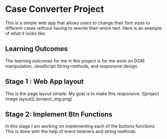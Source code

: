 <h1>Case Converter Project</h1>

This is a simple web app that allows users to 
change their font sizes to different cases without having to rewrite their entire text.
Here is an example of what it looks like.


<h2>Learning Outcomes</h2>
The learning outcomes for me in this project is 
for me work on DOM manipulation, JavaScript String methods, 
and responsive design.


<h2>Stage 1 : Web App layout </h2>
This is the page layout simple: My goal is to make this responsive.
![project image layout](./project_img.png)

<h2> Stage 2: Implement Btn Functions</h2>
In this stage I am working on implementing each of the buttons functions
This is done with the help of event listeners and string methods.